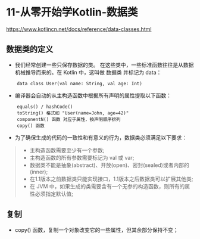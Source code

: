 # 11-从零开始学Kotlin-数据类
https://www.kotlincn.net/docs/reference/data-classes.html
## 数据类的定义
* 我们经常创建一些只保存数据的类。 在这些类中，一些标准函数往往是从数据机械推导而来的。在 Kotlin 中，这叫做 数据类 并标记为 data：
```
    data class User(val name: String, val age: Int)
```
* 编译器会自动的从主构造函数中根据所有声明的属性提取以下函数：
```
    equals() / hashCode()
    toString() 格式如 "User(name=John, age=42)"
    componentN() 函数 对应于属性，按声明顺序排列
    copy() 函数
```
* 为了确保生成的代码的一致性和有意义的行为，数据类必须满足以下要求：
>* 主构造函数需要至少有一个参数;
>* 主构造函数的所有参数需要标记为 val 或 var;
>* 数据类不能是抽象(abstract)、开放(open)、密封(sealed)或者内部的(inner);
>* 在1.1版本之前数据类只能实现接口，1.1版本之后数据类可以扩展其他类;
>* 在 JVM 中，如果生成的类需要含有一个无参的构造函数，则所有的属性必须指定默认值;

## 复制
* copy() 函数，复制一个对象改变它的一些属性，但其余部分保持不变；
```

```



